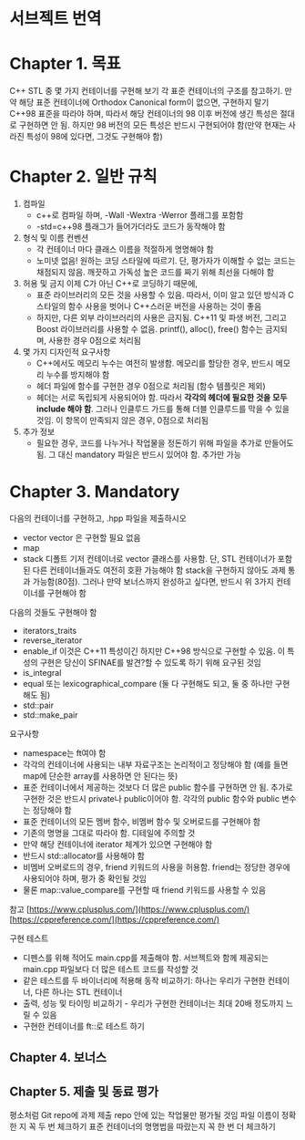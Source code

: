 # 서브젝트 번역

# Chapter 1. 목표
C++ STL 중 몇 가지 컨테이너를 구현해 보기
각 표준 컨테이너의 구조를 참고하기.
만약 해당 표준 컨테이너에 Orthodox Canonical form이 없으면, 구현하지 말기
C++98 표준을 따라야 하며, 따라서 해당 컨테이너의 98 이후 버전에 생긴 특성은 절대로 구현하면 안 됨.
하지만 98 버전의 모든 특성은 반드시 구현되어야 함(만약 현재는 사라진 특성이 98에 있다면, 그것도 구현해야 함)

# Chapter 2. 일반 규칙
1. 컴파일
	- c++로 컴파일 하며, -Wall -Wextra -Werror 플래그를 포함함
	- -std=c++98 플래그가 들어가더라도 코드가 동작해야 함
2. 형식 및 이름 컨벤션
	- 각 컨테이너 마다 클래스 이름을 적절하게 명명해야 함
	- 노미넷 없음! 원하는 코딩 스타일에 따르기. 단, 평가자가 이해할 수 없는 코드는 채점되지 않음. 깨끗하고 가독성 높은 코드를 짜기 위해 최선을 다해야 함
3. 허용 및 금지
	이제 C가 아닌 C++로 코딩하기 때문에,
	- 표준 라이브러리의 모든 것을 사용할 수 있음. 따라서, 이미 알고 있던 방식과 C 스타일의 함수 사용을 벗어나 C++스러운 버전을 사용하는 것이 좋음
	- 하지만, 다른 외부 라이브러리의 사용은 금지됨. C++11 및 파생 버전, 그리고 Boost 라이브러리를 사용할 수 없음. printf(), alloc(), free() 함수는 금지되며, 사용한 경우 0점으로 처리됨
4. 몇 가지 디자인적 요구사항
	- C++에서도 메모리 누수는 여전히 발생함. 메모리를 할당한 경우, 반드시 메모리 누수를 방지해야 함
	- 헤더 파일에 함수를 구현한 경우 0점으로 처리됨 (함수 템플릿은 제외)
	- 헤더는 서로 독립되게 사용되어야 함. 따라서 **각각의 헤더에 필요한 것을 모두 include 해야 함**. 그러나 인클루드 가드를 통해 더블 인클루드를 막을 수 있을 것임. 이 항목이 만족되지 않은 경우, 0점으로 처리됨
5. 추가 정보
	- 필요한 경우, 코드를 나누거나 작업물을 정돈하기 위해 파일을 추가로 만들어도 됨. 그 대신 mandatory 파일은 반드시 있어야 함. 추가만 가능

# Chapter 3. Mandatory
다음의 컨테이너를 구현하고, <container>.hpp 파일을 제출하시오
- vector
	vector<bool> 은 구현할 필요 없음
- map
- stack
	디폴트 기저 컨테이너로 vector 클래스를 사용함. 단, STL 컨테이너가 포함된 다른 컨테이너들과도 여전히 호환 가능해야 함
	stack을 구현하지 않아도 과제 통과 가능함(80점). 그러나 만약 보너스까지 완성하고 싶다면, 반드시 위 3가지 컨테이너를 구현해야 함

다음의 것들도 구현해야 함
- iterators_traits
- reverse_iterator
- enable_if
	이것은 C++11 특성이긴 하지만 C++98 방식으로 구현할 수 있음. 이 특성의 구현은 당신이 SFINAE를 발견?할 수 있도록 하기 위해 요구된 것임
- is_integral
- equal 또는 lexicographical_compare (둘 다 구현해도 되고, 둘 중 하나만 구현해도 됨)
- std::pair
- std::make_pair

요구사항
- namespace는 ft여야 함
- 각각의 컨테이너에 사용되는 내부 자료구조는 논리적이고 정당해야 함 (예를 들면 map에 단순한 array를 사용하면 안 된다는 뜻)
- 표준 컨테이너에서 제공하는 것보다 더 많은 public 함수를 구현하면 안 됨. 추가로 구현한 것은 반드시 private나 public이어야 함. 각각의 public 함수와 public 변수는 정당해야 함
- 표준 컨테이너의 모든 멤버 함수, 비멤버 함수 및 오버로드를 구현해야 함
- 기존의 명명을 그대로 따라야 함. 디테일에 주의할 것
- 만약 해당 컨테이너에 iterator 체계가 있으면 구현해야 함
- 반드시 std::allocator를 사용해야 함
- 비멤버 오버로드의 경우, friend 키워드의 사용을 허용함. friend는 정당한 경우에 사용되어야 하며, 평가 중 확인될 것임
- 물론 map::value_compare를 구현할 때 friend 키워드를 사용할 수 있음

참고
[https://www.cplusplus.com/](https://www.cplusplus.com/)
[https://cppreference.com/](https://cppreference.com/)

구현 테스트
- 디펜스를 위해 적어도 main.cpp를 제출해야 함. 서브젝트와 함께 제공되는 main.cpp 파일보다 더 많은 테스트 코드를 작성할 것
- 같은 테스트를 두 바이너리에 적용해 동작 비교하기: 하나는 우리가 구현한 컨테이너, 다른 하나는 STL 컨테이너
- 출력, 성능 및 타이밍 비교하기 - 우리가 구현한 컨테이너는 최대 20배 정도까지 느릴 수 있음
- 구현한 컨테이너를 ft::<container>로 테스트 하기

## Chapter 4. 보너스

## Chapter 5. 제출 및 동료 평가
평소처럼 Git repo에 과제 제출
repo 안에 있는 작업물만 평가될 것임
파일 이름이 정확한 지 꼭 두 번 체크하기
표준 컨테이너의 명명법을 따랐는지 꼭 한 번 더 체크하기